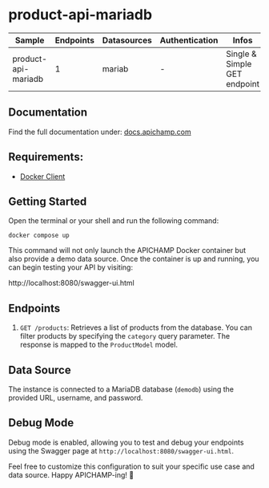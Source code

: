 # product-api-mariadb

| Sample                                 | Endpoints | Datasources | Authentication | Infos                                                                           |
|----------------------------------------|-----------|-------------|----------------|---------------------------------------------------------------------------------|
| product-api-mariadb                    | 1         | mariab      | -              | Single & Simple GET endpoint                                                    |

## Documentation
Find the full documentation under: [docs.apichamp.com](https://docs.apichamp.com)

## Requirements: 
- [Docker Client](https://docs.docker.com/get-started/overview/)

## Getting Started

Open the terminal or your shell and run the following command:

```docker compose up```

This command will not only launch the APICHAMP Docker container but also provide a demo
data source. Once the container is up and running, you can begin testing your API by visiting:

http://localhost:8080/swagger-ui.html

## Endpoints

1. `GET /products`: Retrieves a list of products from the database. You can filter products by specifying the `category` query parameter. The response is mapped to the `ProductModel` model.

## Data Source

The instance is connected to a MariaDB database (`demodb`) using the provided URL, username, and password.

## Debug Mode

Debug mode is enabled, allowing you to test and debug your endpoints using the Swagger page at `http://localhost:8080/swagger-ui.html`.

Feel free to customize this configuration to suit your specific use case and data source. Happy APICHAMP-ing! 🚀